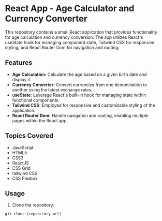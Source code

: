 # React App - Age Calculator and Currency Converter

This repository contains a small React application that provides functionality for age calculation and currency conversion. The app utilizes React's useState hook for managing component state, Tailwind CSS for responsive styling, and React Router Dom for navigation and routing.

## Features

- **Age Calculation:** Calculate the age based on a given birth date and display it.
- **Currency Converter:** Convert currencies from one denomination to another using the latest exchange rates.
- **useState:** Leverage React's built-in hook for managing state within functional components.
- **Tailwind CSS:** Employed for responsive and customizable styling of the application.
- **React Router Dom:** Handle navigation and routing, enabling multiple pages within the React app.
## Topics Covered

- JavaScript
- HTML5
- CSS3
- ReactJS
- CSS Grid
- tailwind CSS
- CSS Flexbox
## Usage

1. Clone the repository:

```shell
git clone [repository-url]

